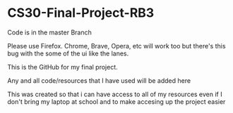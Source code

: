 # CS30-Final-Project-RB3
Code is in the master Branch

Please use Firefox.
Chrome, Brave, Opera, etc will work too but there's this bug with the some of the ui like the lanes.

This is the GitHub for my final project.


Any and all code/resources that I have used will be added here


This was created so that i can have access to all of my resources even if I don't bring my laptop at school and to make accesing up the project easier
